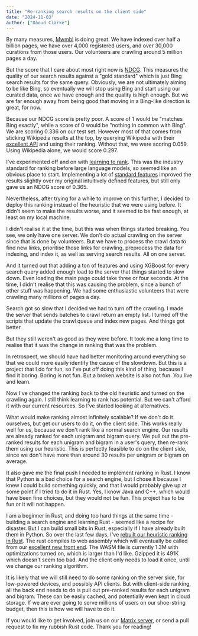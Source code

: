 ```yaml
---
title: "Re-ranking search results on the client side"
date: "2024-11-03"
author: ["Daoud Clarke"]
---
```


By many measures, [Mwmbl](https://mwmbl.org) is doing great. We have
indexed over half a billion pages, we have over 4,000 registered
users, and over 30,000 curations from those users. Our volunteers are
crawling around 5 million pages a day.

But the score that I care about most right now is
[NDCG](https://en.wikipedia.org/wiki/Discounted_cumulative_gain). This
measures the quality of our search results against a "gold standard"
which is just Bing search results for the same query. Obviously, we
are not ultimately aiming to be like Bing, so eventually we will stop
using Bing and start using our curated data, once we have enough and
the quality is high enough. But we are far enough away from being good
that moving in a Bing-like direction is great, for now.

Because our NDCG score is pretty poor. A score of 1 would be "matches
Bing exactly", while a score of 0 would be "nothing in common with
Bing". We are scoring 0.336 on our test set. However most of that
comes from sticking Wikipedia results at the top, by querying
Wikipedia with their [excellent
API](https://www.mediawiki.org/wiki/API:Search) and using their
ranking. Without that, we were scoring 0.059. Using Wikipedia alone,
we would score 0.297.

I've experimented off and on with [learning to
rank](https://en.wikipedia.org/wiki/Learning_to_rank). This was the
industry standard for ranking before large language models, so seemed
like an obvious place to start. Implementing a lot of [standard
features](https://www.microsoft.com/en-us/research/project/mslr/)
improved the results slightly over my original intuitively defined
features, but still only gave us an NDCG score of 0.365.

Nevertheless, after trying for a while to improve on this further, I
decided to deploy this ranking instead of the heuristic that we were
using before. It didn't seem to make the results worse, and it seemed
to be fast enough, at least on my local machine.

I didn't realise it at the time, but this was when things started
breaking. You see, we only have one server. We don't do actual
crawling on the server since that is done by volunteers. But we have
to process the crawl data to find new links, prioritise those links
for crawling, preprocess the data for indexing, and index it, as well
as serving search results. All on one server.

And it turned out that adding a ton of features and using XGBoost for
every search query added enough load to the server that things started
to slow down. Even loading the main page could take three or four
seconds. At the time, I didn't realise that this was causing the
problem, since a bunch of other stuff was happening. We had some
enthusiastic volunteers that were crawling many millions of pages a
day.

Search got so slow that I decided we had to turn off the crawling. I
made the server that sends batches to crawl return an empty list. I
turned off the scripts that update the crawl queue and index new
pages. And things got better.

But they still weren't as good as they were before. It took me a long
time to realise that it was the change in ranking that was the
problem.

In retrospect, we should have had better monitoring around everything
so that we could more easily identify the cause of the slowdown. But
this is a project that I do for fun, so I've put off doing this kind
of thing, because I find it boring. Boring is not fun. But a broken
website is also not fun. You live and learn.

Now I've changed the ranking back to the old heuristic and turned on
the crawling again. I still think learning to rank has potential. But
we can't afford it with our current resources. So I've started looking
at alternatives.

What would make ranking almost infinitely scalable? If we don't do it
ourselves, but get our users to do it, on the client side. This works
really well for us, because we don't rank like a normal search
engine. Our results are already ranked for each unigram and bigram
query. We pull out the pre-ranked results for each unigram and bigram
in a user's query, then re-rank them using our heuristic. This is
perfectly feasible to do on the client side, since we don't have more
than around 30 results per unigram or bigram on average.

It also gave me the final push I needed to implement ranking in
Rust. I know that Python is a bad choice for a search engine, but I
chose it because I knew I could build something quickly, and that I
would probably give up at some point if I tried to do it in Rust. Yes,
I know Java and C++, which would have been fine choices, but they
would not be fun. This project has to be fun or it will not happen.

I am a beginner in Rust, and doing too hard things at the same time -
building a search engine and learning Rust - seemed like a recipe for
disaster. But I can build small bits in Rust, especially if I have
already built them in Python. So over the last few days, I've [rebuilt
our heuristic ranking in Rust](https://github.com/mwmbl/ranker/).
The rust compiles to web assembly which will eventually be called from
our [excellent new front end](https://alpha.mwmbl.org/). The WASM file
is currently 1.3M with optimizations turned on, which is larger than
I'd like. Gzipped it is 491K which doesn't seem too bad. And the
client only needs to load it once, until we change our ranking
algorithm.

It is likely that we will still need to do some ranking on the server
side, for low-powered devices, and possibly API clients. But with
client-side ranking, all the back end needs to do is pull out
pre-ranked results for each unigram and bigram. These can be easily
cached, and potentially even kept in cloud storage. If we are ever
going to serve millions of users on our shoe-string budget, then this
is how we will have to do it.

If you would like to get involved, join us on our
[Matrix server](https://matrix.to/#/#mwmbl:matrix.org), or send a pull
request to fix my rubbish Rust code. Thank you for reading!
